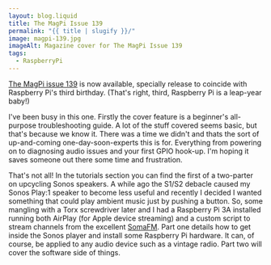 ```yaml
---
layout: blog.liquid
title: The MagPi Issue 139
permalink: "{{ title | slugify }}/"
image: magpi-139.jpg
imageAlt: Magazine cover for The MagPi Issue 139
tags:
  - RaspberryPi
---
```


[The MagPi issue 139](https://magpi.raspberrypi.com/issues/139) is now available, specially release to coincide with Raspberry Pi's third birthday. (That's right, third, Raspberry Pi is a leap-year baby!)

I've been busy in this one. Firstly the cover feature is a beginner's all-purpose troubleshooting guide. A lot of the stuff covered seems basic, but that's because we know it. There was a time we didn't and thats the sort of up-and-coming one-day-soon-experts this is for. Everything from powering on to diagnosing audio issues and your first GPIO hook-up. I'm hoping it saves someone out there some time and frustration.

That's not all! In the tutorials section you can find the first of a two-parter on upcycling Sonos speakers. A while ago the S1/S2 debacle caused my Sonos Play:1 speaker to become less useful and recently I decided I wanted something that could play ambient music just by pushing a button. So, some mangling with a Torx screwdriver later and I had a Raspberry Pi 3A installed running both AirPlay (for Apple device streaming) and a custom script to stream channels from the excellent [SomaFM](https://somafm.com). Part one details how to get inside the Sonos player and install some Raspberry Pi hardware. It can, of course, be applied to any audio device such as a vintage radio. Part two will cover the software side of things.

